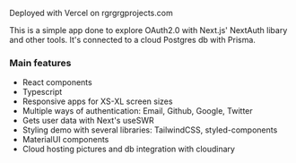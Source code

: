 <p>Deployed with Vercel on rgrgrgprojects.com</p>

This is a simple app done to explore OAuth2.0 with Next.js' NextAuth libary and other tools. It's connected to a cloud Postgres db with Prisma.

<h3>Main features</h3>
<ul>
  <li> React components </li>
  <li> Typescript </li>
  <li> Responsive apps for XS-XL screen sizes </li>
  <li> Multiple ways of authentication: Email, Github, Google, Twitter </li>
  <li> Gets user data with Next's useSWR </li>
  <li> Styling demo with several libraries: TailwindCSS, styled-components </li>
  <li> MaterialUI components </li>
  <li> Cloud hosting pictures and db integration with cloudinary </li>
</ul>
